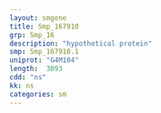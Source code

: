 ```yaml
---
layout: smgene
title: Smp_167910
grp: Smp_16
description: "hypothetical protein"
smp: Smp_167910.1
uniprot: "G4M104"
length:  3093
cdd: "ns"
kk: ns
categories: sm
---
```

